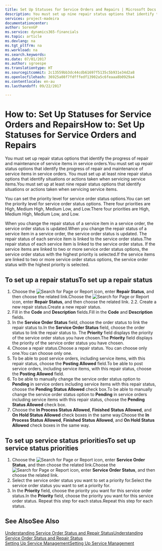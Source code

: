```yaml
---
title: Set Up Statuses for Service Orders and Repairs | Microsoft Docs
description: You must set up nine repair status options that identify the progress of repair and maintenance of service items in service orders.
services: project-madeira
documentationcenter: 
author: SorenGP
ms.service: dynamics365-financials
ms.topic: article
ms.devlang: na
ms.tgt_pltfrm: na
ms.workload: na
ms.search.keywords: 
ms.date: 07/01/2017
ms.author: sgroespe
ms.translationtype: HT
ms.sourcegitcommit: 2c13559bb3dc44cdb61697f5135c5b931e34d2a8
ms.openlocfilehash: 36925a08f7fdfffedf13902a5c6feaaa8b0929a4
ms.contentlocale: en-au
ms.lasthandoff: 09/22/2017

---
```

# <a name="how-to-set-up-statuses-for-service-orders-and-repairs"></a><span data-ttu-id="da6fb-103">How to: Set Up Statuses for Service Orders and Repairs</span><span class="sxs-lookup"><span data-stu-id="da6fb-103">How to: Set Up Statuses for Service Orders and Repairs</span></span>
<span data-ttu-id="da6fb-104">You must set up repair status options that identify the progress of repair and maintenance of service items in service orders.</span><span class="sxs-lookup"><span data-stu-id="da6fb-104">You must set up repair status options that identify the progress of repair and maintenance of service items in service orders.</span></span> <span data-ttu-id="da6fb-105">You must set up at least nine repair status options that identify situations or actions taken when servicing service items.</span><span class="sxs-lookup"><span data-stu-id="da6fb-105">You must set up at least nine repair status options that identify situations or actions taken when servicing service items.</span></span>  

<span data-ttu-id="da6fb-106">You can set the priority level for service order status options.</span><span class="sxs-lookup"><span data-stu-id="da6fb-106">You can set the priority level for service order status options.</span></span> <span data-ttu-id="da6fb-107">There four priorities are High, Medium High, Medium Low, and Low.</span><span class="sxs-lookup"><span data-stu-id="da6fb-107">There four priorities are High, Medium High, Medium Low, and Low.</span></span>  
  
<span data-ttu-id="da6fb-108">When you change the repair status of a service item in a service order, the service order status is updated.</span><span class="sxs-lookup"><span data-stu-id="da6fb-108">When you change the repair status of a service item in a service order, the service order status is updated.</span></span> <span data-ttu-id="da6fb-109">The repair status of each service item is linked to the service order status.</span><span class="sxs-lookup"><span data-stu-id="da6fb-109">The repair status of each service item is linked to the service order status.</span></span> <span data-ttu-id="da6fb-110">If the service items are linked to two or more service order status options, the service order status with the highest priority is selected.</span><span class="sxs-lookup"><span data-stu-id="da6fb-110">If the service items are linked to two or more service order status options, the service order status with the highest priority is selected.</span></span>  

## <a name="to-set-up-a-repair-status"></a><span data-ttu-id="da6fb-111">To set up a repair status</span><span class="sxs-lookup"><span data-stu-id="da6fb-111">To set up a repair status</span></span>  
1. <span data-ttu-id="da6fb-112">Choose the ![Search for Page or Report](media/ui-search/search_small.png "Search for Page or Report icon") icon, enter **Repair Status**, and then choose the related link.</span><span class="sxs-lookup"><span data-stu-id="da6fb-112">Choose the ![Search for Page or Report](media/ui-search/search_small.png "Search for Page or Report icon") icon, enter **Repair Status**, and then choose the related link.</span></span> <span data-ttu-id="da6fb-113">2.</span><span class="sxs-lookup"><span data-stu-id="da6fb-113">2.</span></span> <span data-ttu-id="da6fb-114">Create a new repair status.</span><span class="sxs-lookup"><span data-stu-id="da6fb-114">Create a new repair status.</span></span>  
3. <span data-ttu-id="da6fb-115">Fill in the **Code** and **Description** fields.</span><span class="sxs-lookup"><span data-stu-id="da6fb-115">Fill in the **Code** and **Description** fields.</span></span>  
4. <span data-ttu-id="da6fb-116">In the **Service Order Status** field, choose the order status to link the repair status to.</span><span class="sxs-lookup"><span data-stu-id="da6fb-116">In the **Service Order Status** field, choose the order status to link the repair status to.</span></span> <span data-ttu-id="da6fb-117">The **Priority** field displays the priority of the service order status you have chosen.</span><span class="sxs-lookup"><span data-stu-id="da6fb-117">The **Priority** field displays the priority of the service order status you have chosen.</span></span>  
5. <span data-ttu-id="da6fb-118">Choose a repair status.</span><span class="sxs-lookup"><span data-stu-id="da6fb-118">Choose a repair status.</span></span> <span data-ttu-id="da6fb-119">You can choose only one.</span><span class="sxs-lookup"><span data-stu-id="da6fb-119">You can choose only one.</span></span>  
6. <span data-ttu-id="da6fb-120">To be able to post service orders, including service items, with this repair status, choose the **Posting Allowed** field.</span><span class="sxs-lookup"><span data-stu-id="da6fb-120">To be able to post service orders, including service items, with this repair status, choose the **Posting Allowed** field.</span></span>  
7. <span data-ttu-id="da6fb-121">To be able to manually change the service order status option to **Pending** in service orders including service items with this repair status, choose the **Pending Status Allowed** check box.</span><span class="sxs-lookup"><span data-stu-id="da6fb-121">To be able to manually change the service order status option to **Pending** in service orders including service items with this repair status, choose the **Pending Status Allowed** check box.</span></span>  
8. <span data-ttu-id="da6fb-122">Choose the **In Process Status Allowed**, **Finished Status Allowed**, and **On Hold Status Allowed** check boxes in the same way.</span><span class="sxs-lookup"><span data-stu-id="da6fb-122">Choose the **In Process Status Allowed**, **Finished Status Allowed**, and **On Hold Status Allowed** check boxes in the same way.</span></span>
  
## <a name="to-set-up-service-status-priorities"></a><span data-ttu-id="da6fb-123">To set up service status priorities</span><span class="sxs-lookup"><span data-stu-id="da6fb-123">To set up service status priorities</span></span>  
1. <span data-ttu-id="da6fb-124">Choose the ![Search for Page or Report](media/ui-search/search_small.png "Search for Page or Report icon") icon, enter **Service Order Status**, and then choose the related link.</span><span class="sxs-lookup"><span data-stu-id="da6fb-124">Choose the ![Search for Page or Report](media/ui-search/search_small.png "Search for Page or Report icon") icon, enter **Service Order Status**, and then choose the related link.</span></span>  
2. <span data-ttu-id="da6fb-125">Select the service order status you want to set a priority for.</span><span class="sxs-lookup"><span data-stu-id="da6fb-125">Select the service order status you want to set a priority for.</span></span>  
3. <span data-ttu-id="da6fb-126">In the **Priority** field, choose the priority you want for this service order status.</span><span class="sxs-lookup"><span data-stu-id="da6fb-126">In the **Priority** field, choose the priority you want for this service order status.</span></span> <span data-ttu-id="da6fb-127">Repeat this step for each status.</span><span class="sxs-lookup"><span data-stu-id="da6fb-127">Repeat this step for each status.</span></span>  
  
## <a name="see-also"></a><span data-ttu-id="da6fb-128">See Also</span><span class="sxs-lookup"><span data-stu-id="da6fb-128">See Also</span></span>  
[<span data-ttu-id="da6fb-129">Understanding Service Order Status and Repair Status</span><span class="sxs-lookup"><span data-stu-id="da6fb-129">Understanding Service Order Status and Repair Status</span></span>]()  
[<span data-ttu-id="da6fb-130">Setting Up Service Management</span><span class="sxs-lookup"><span data-stu-id="da6fb-130">Setting Up Service Management</span></span>](service-setup-service.md)  

